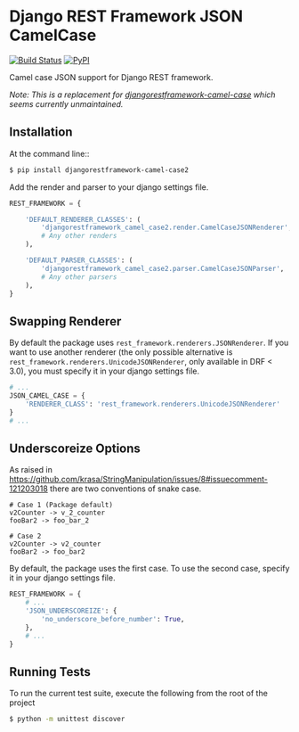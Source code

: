 # Django REST Framework JSON CamelCase

[![Build Status](https://travis-ci.org/jozo/djangorestframework-camel-case2.svg?branch=master)](https://travis-ci.org/jozo/djangorestframework-camel-case2)
[![PyPI](https://img.shields.io/pypi/v/djangorestframework-camel-case2.svg)](https://pypi.org/project/djangorestframework-camel-case2/)

Camel case JSON support for Django REST framework.

_Note: This is a replacement for
[djangorestframework-camel-case](https://github.com/vbabiy/djangorestframework-camel-case)
which seems currently unmaintained._

## Installation

At the command line::
```bash
$ pip install djangorestframework-camel-case2
```

Add the render and parser to your django settings file.

```python
REST_FRAMEWORK = {

    'DEFAULT_RENDERER_CLASSES': (
        'djangorestframework_camel_case2.render.CamelCaseJSONRenderer',
        # Any other renders
    ),

    'DEFAULT_PARSER_CLASSES': (
        'djangorestframework_camel_case2.parser.CamelCaseJSONParser',
        # Any other parsers
    ),
}
```

## Swapping Renderer

By default the package uses `rest_framework.renderers.JSONRenderer`. If you want
to use another renderer (the only possible alternative is
`rest_framework.renderers.UnicodeJSONRenderer`, only available in DRF < 3.0), you must specify it in your django
settings file.

```python
# ...
JSON_CAMEL_CASE = {
    'RENDERER_CLASS': 'rest_framework.renderers.UnicodeJSONRenderer'
}
# ...
```

## Underscoreize Options

As raised in https://github.com/krasa/StringManipulation/issues/8#issuecomment-121203018
there are two conventions of snake case.

```
# Case 1 (Package default)
v2Counter -> v_2_counter
fooBar2 -> foo_bar_2

# Case 2
v2Counter -> v2_counter
fooBar2 -> foo_bar2
```

By default, the package uses the first case. To use the second case, specify it in your django settings file.

```python
REST_FRAMEWORK = {
    # ...
    'JSON_UNDERSCOREIZE': {
        'no_underscore_before_number': True,
    },
    # ...
}
```

## Running Tests

To run the current test suite, execute the following from the root of the project

```bash
$ python -m unittest discover
```
